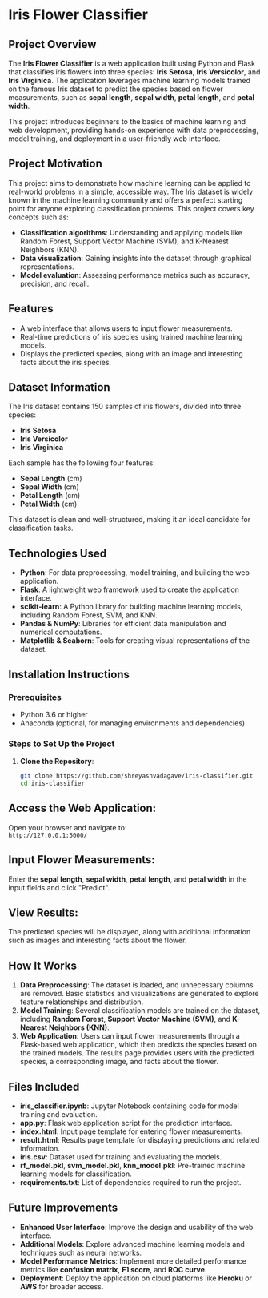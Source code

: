 # Iris Flower Classifier

## Project Overview
The **Iris Flower Classifier** is a web application built using Python and Flask that classifies iris flowers into three species: **Iris Setosa**, **Iris Versicolor**, and **Iris Virginica**. The application leverages machine learning models trained on the famous Iris dataset to predict the species based on flower measurements, such as **sepal length**, **sepal width**, **petal length**, and **petal width**.

This project introduces beginners to the basics of machine learning and web development, providing hands-on experience with data preprocessing, model training, and deployment in a user-friendly web interface.

## Project Motivation
This project aims to demonstrate how machine learning can be applied to real-world problems in a simple, accessible way. The Iris dataset is widely known in the machine learning community and offers a perfect starting point for anyone exploring classification problems. This project covers key concepts such as:
- **Classification algorithms**: Understanding and applying models like Random Forest, Support Vector Machine (SVM), and K-Nearest Neighbors (KNN).
- **Data visualization**: Gaining insights into the dataset through graphical representations.
- **Model evaluation**: Assessing performance metrics such as accuracy, precision, and recall.

## Features
- A web interface that allows users to input flower measurements.
- Real-time predictions of iris species using trained machine learning models.
- Displays the predicted species, along with an image and interesting facts about the iris species.

## Dataset Information
The Iris dataset contains 150 samples of iris flowers, divided into three species:
- **Iris Setosa**
- **Iris Versicolor**
- **Iris Virginica**

Each sample has the following four features:
- **Sepal Length** (cm)
- **Sepal Width** (cm)
- **Petal Length** (cm)
- **Petal Width** (cm)

This dataset is clean and well-structured, making it an ideal candidate for classification tasks.

## Technologies Used
- **Python**: For data preprocessing, model training, and building the web application.
- **Flask**: A lightweight web framework used to create the application interface.
- **scikit-learn**: A Python library for building machine learning models, including Random Forest, SVM, and KNN.
- **Pandas & NumPy**: Libraries for efficient data manipulation and numerical computations.
- **Matplotlib & Seaborn**: Tools for creating visual representations of the dataset.

## Installation Instructions

### Prerequisites
- Python 3.6 or higher
- Anaconda (optional, for managing environments and dependencies)
  
### Steps to Set Up the Project
1. **Clone the Repository**:
   ```bash
   git clone https://github.com/shreyashvadagave/iris-classifier.git
   cd iris-classifier

## Access the Web Application:
Open your browser and navigate to:  
`http://127.0.0.1:5000/`

## Input Flower Measurements:
Enter the **sepal length**, **sepal width**, **petal length**, and **petal width** in the input fields and click "Predict".

## View Results:
The predicted species will be displayed, along with additional information such as images and interesting facts about the flower.

## How It Works
1. **Data Preprocessing**: The dataset is loaded, and unnecessary columns are removed. Basic statistics and visualizations are generated to explore feature relationships and distribution.
2. **Model Training**: Several classification models are trained on the dataset, including **Random Forest**, **Support Vector Machine (SVM)**, and **K-Nearest Neighbors (KNN)**.
3. **Web Application**: Users can input flower measurements through a Flask-based web application, which then predicts the species based on the trained models. The results page provides users with the predicted species, a corresponding image, and facts about the flower.

## Files Included
- **iris_classifier.ipynb**: Jupyter Notebook containing code for model training and evaluation.
- **app.py**: Flask web application script for the prediction interface.
- **index.html**: Input page template for entering flower measurements.
- **result.html**: Results page template for displaying predictions and related information.
- **iris.csv**: Dataset used for training and evaluating the models.
- **rf_model.pkl**, **svm_model.pkl**, **knn_model.pkl**: Pre-trained machine learning models for classification.
- **requirements.txt**: List of dependencies required to run the project.

## Future Improvements
- **Enhanced User Interface**: Improve the design and usability of the web interface.
- **Additional Models**: Explore advanced machine learning models and techniques such as neural networks.
- **Model Performance Metrics**: Implement more detailed performance metrics like **confusion matrix**, **F1 score**, and **ROC curve**.
- **Deployment**: Deploy the application on cloud platforms like **Heroku** or **AWS** for broader access.



